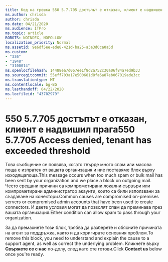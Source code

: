 ```yaml
---
title: Код на грешка 550 5.7.705 достъпът е отказан, клиент е надвишен праг
ms.author: chrisda
author: chrisda
ms.date: 04/21/2020
ms.audience: ITPro
ms.topic: article
ROBOTS: NOINDEX, NOFOLLOW
localization_priority: Normal
ms.assetid: 9e6df5ee-ede8-421d-ba25-a3a3d0ca0a5d
ms.custom:
- "336"
- "1948"
- "3100014"
ms.openlocfilehash: 14488ea7d067ee1f8d2a752c30a06f84a7ed9b33
ms.sourcegitcommit: 55eff703a17e500681d8fa6a87eb067019ade3cc
ms.translationtype: MT
ms.contentlocale: bg-BG
ms.lasthandoff: 04/22/2020
ms.locfileid: "43702979"
---
```

# <a name="550-57705-access-denied-tenant-has-exceeded-threshold"></a><span data-ttu-id="ffa25-102">550 5.7.705 достъпът е отказан, клиент е надвишил прага</span><span class="sxs-lookup"><span data-stu-id="ffa25-102">550 5.7.705 Access denied, tenant has exceeded threshold</span></span>

<span data-ttu-id="ffa25-103">Това съобщение се появява, когато твърде много спам или масова поща е изпратен от вашата организация и ние поставяме блок върху изходящапоща.</span><span class="sxs-lookup"><span data-stu-id="ffa25-103">This message occurs when too much spam or bulk mail has been sent by your organization and we place a block on outgoing mail.</span></span>
<span data-ttu-id="ffa25-104">Често срещани причини са компрометирани локални сървъри или компрометирани администратор акаунти, които са били използвани за създаване на конектори.</span><span class="sxs-lookup"><span data-stu-id="ffa25-104">Common causes are compromised on-premises servers or compromised admin accounts that have been used to create connectors.</span></span> <span data-ttu-id="ffa25-105">И двете условия могат да позволят спам да преминава през вашата организация.</span><span class="sxs-lookup"><span data-stu-id="ffa25-105">Either condition can allow spam to pass through your organization.</span></span>

<span data-ttu-id="ffa25-106">За да премахнете този блок, трябва да разберете и обясните причината на агент за поддръжка, както и да коригирате основния проблем.</span><span class="sxs-lookup"><span data-stu-id="ffa25-106">To remove this block, you need to understand and explain the cause to a support agent, as well as correct the underlying problem.</span></span>
<span data-ttu-id="ffa25-107">Кликнете върху **Свържете се с нас** по-долу, след като сте готови.</span><span class="sxs-lookup"><span data-stu-id="ffa25-107">Click **Contact us** below once you're ready.</span></span>
